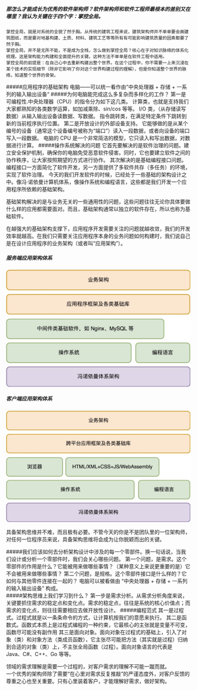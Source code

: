 ##### 那怎么才能成长为优秀的软件架构师？软件架构师和软件工程师最根本的差别又在哪里？我认为关键在于四个字：掌控全局。
    掌控全局，就是对系统的全貌了然于胸。从传统的建筑工程来说，建筑架构师并不单单要会画建筑图纸，而是要对地基构建、土质、材料、建筑工艺等等所有有可能影响建筑质量的因素都要了然于胸。
    掌控全局，并不是无所不能，不是成为全栈，怎么做到掌控全局？核心在于对知识脉络的体系化梳理。这是架构能力构建和全面提升的关键。这种方法不单单是在软件工程中适用。
    掌控全局的前提是：在自己心中去重新构建出整个世界。在这个过程中，你不需要一上来沉浸在某个技术的实现细节（除非它影响了你对这个世界构建过程的理解），但是你知道整个世界的脉络，知道整个世界的骨架。
#####应用程序的基础架构
    电脑——可以统一看作由“中央处理器 + 存储 + 一系列的输入输出设备“
#####为何电脑能完成这么多复杂而多样化的工作？
    第一是可编程性.中央处理器（CPU）的指令分为如下这几类。
        计算类，也就是支持我们大家都熟知的各类数学运算，如加减乘除、sin/cos 等等。
        I/O 类，（从存储读写数据）从输入输出设备读数据、写数据。
        指令跳转类，在满足特定条件下跳转到新的当前程序执行位置。
    第二是开放设计的外部设备支持。
        它能够做的是从某个编号的设备（通常这个设备编号被称为“端口”）读入一段数据，或者向设备的端口写入一段数据。
    电脑的 CPU 是一个非常简洁的模型，它只读入和写出数据，对数据进行计算。
#####操作系统解决的问题
    它首先要解决的是软件治理的问题。建立安全保护机制，确保你的电脑免受恶意软件侵害。同时，它也要建立软件之间的协作秩序，让大家按照期望的方式进行协作。
    其次解决的是基础编程接口问题。编程接口一方面简化了软件开发，另一方面提供了多软件共存（多任务）的环境，实现了软件治理。
今天的我们开发软件的时候，已经处于一些基础的架构设计之中。像冯·诺依曼计算机体系，像操作系统和编程语言，这些都是我们开发一个应用程序所依赖的基础架构。     

基础架构解决的是与业务无关的一些通用性的问题，这些问题往往无论你具体要做什么样的应用都需要面对。而且，基础架构通常以独立的软件存在，所以也称为基础软件。        

在越强大的基础架构支撑下，应用程序开发需要关注的问题就越收敛，我们的开发效率就越高。在我们只需要关注应用程序本身的业务问题如何构建时，我们说自己是在设计应用程序的业务架构（或者叫“应用架构”）。
##### 服务端应用架构体系
![应用架构-服务端](../../pic/genk-time/xswdjgk/服务端架构体系.png)
##### 客户端应用架构体系
![应用架构-客户端](../../pic/genk-time/xswdjgk/客户端架构体系.png)

具备架构思维并不难，而且极有必要。不管今天的你是不是团队里的一位架构师，对任何一位程序员来说，具备架构思维将会成为让你脱颖而出的关键。

#####我们应该如何去分析架构设计中涉及的每一个零部件。换一句话说，当我们设计或分析一个零部件时，我们会关心哪些问题。
    第一个问题，是需求。这个零部件的作用是什么？它能被用来做哪些事情？（某种意义上来说更重要的是）它不会被用来做哪些事情？
    第二个问题，是规格。这个零部件接口是什么样的？它如何与其他零件连接在一起的？
电脑可以被看做由 “中央处理器 + 存储 + 一系列的输入输出设备” 构成。      
#####架构思维上我们学习到什么？
    第一步是需求分析。从需求分析角度来说，关键要抓住需求的稳定点和变化点。需求的稳定点，往往是系统的核心价值点；而需求的变化点，则往往需要相应去做开放性设计。
#####编程范式
    其一是过程式。过程式就是以一条条命令的方式，让计算机按我们的意愿来执行。
    其二是函数式。函数式本质上是过程式编程的一种约束，它最核心的主张就是变量不可变，函数尽可能没有副作用
    其三是面向对象。面向对象在过程式的基础上，引入了对象（类）和对象方法（类成员函数），它主张尽可能把方法（其实就是过程）归纳到合适的对象（类）上，不主张全局函数（过程）。面向对象语言的代表是 Java、C#、C++、Go 等等。

领域的需求理解是需要一个过程的，对客户需求的理解不可能一蹴而就。        
一个优秀的架构师除了需要“在心里对需求反复推敲”的严谨态度外，对客户反馈的尊重之心也至关重要。只有心里装着客户，才能理解好需求，做好架构。       
